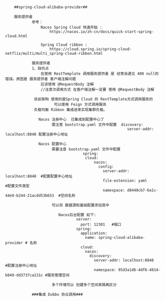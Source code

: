         ##spring-cloud-alibaba-provider##
    
        服务提供者
                参考：
                    Nacos Spring Cloud 快速开始 :
                        https://nacos.io/zh-cn/docs/quick-start-spring-cloud.html
                    
                    Spring Cloud ribbon :
                        https://cloud.spring.io/spring-cloud-netflix/multi/multi_spring-cloud-ribbon.html
                     
                服务提供者
                1、踩坑点
                    在使用 RestTemplate 调用服务提供者 是 经常会遇见 400 null的错误。原因是 服务提供者 客户端注解问题
                    应该使用 @RequestBody 注解
                    //注意次调用方式 在客户端注解一定要 使用 @RequestBody 注解
                 
                 目前架构 使用的是Spring Cloud 的 RestTemplate方式调用服务的
                          可以使用 Feign 方式调用服务
                 负载均衡 Ribbon 集成进来实现集群负载。

                   Nacos 注册中心  已集成到配置中心了
                         需注意 bootstrap.yaml 文件中配置  discovery:
                                                           server-addr: localhost:8848 配置注册中心地址
                   
                   Nacos 配置中心
                         需要注意 bootstrap.yaml 文件中配置  
                                       spring:
                                        cloud:
                                            nacos:
                                              config:
                                                server-addr: localhost:8848  #配置配置中心地址
                                                file-extension: yaml        #配置文件类型 
                                                namespace: d8440cb7-6a1c-44e9-b244-21acdd53b653  #空间名称
                         
                         可以将 数据源和基础配置添加其中
                         
                            Nacos后台配置 如下:
                                    server:
                                      port: 12301   #端口
                                    spring:
                                      application:
                                        name: spring-cloud-alibaba-provider # 名称
                                      cloud:
                                        nacos:
                                          discovery:
                                            server-addr: localhost:8848         #配置注册中心地址
                                            namespace: 95d3a1d6-4df6-4814-b049-dd3737ca131c #服务管理空间
                                            
                         多个环境可以 创建多个空间来隔离区分
                         
                ###集成 Dubbo 协议调用###